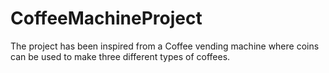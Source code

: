 # CoffeeMachineProject
The project has been inspired from a Coffee vending machine where coins can be used to make three different types of coffees. 
